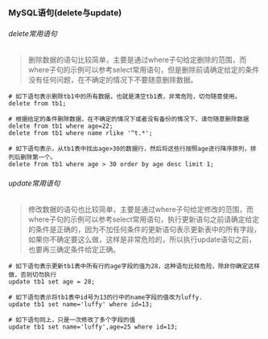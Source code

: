 ### MySQL语句(delete与update)

###### delete常用语句
> 删除数据的语句比较简单，主要是通过where子句给定删除的范围，而where子句的示例可以参考select常用语句，但是删除前请确定给定的条件没有任何问题，在不确定的情况下不要随意删除数据。

```shell
# 如下语句表示删除tb1中的所有数据，也就是清空tb1表，非常危险，切勿随意使用。
delete from tb1;
```
```shell
# 根据给定的条件删除数据，在不确定的情况下或者没有备份的情况下，请勿随意删除数据
delete from tb1 where age=22;
delete from tb1 where name rlike '^t.*';
```
```shell
# 如下语句表示，从tb1表中找出age>30的数据行，然后将这些行按照age进行降序排列，排列后删除第一个。
delete from tb1 where age > 30 order by age desc limit 1;
```


###### update常用语句
> 修改数据的语句也比较简单，主要是通过where子句给定修改的范围，而where子句的示例可以参考select常用语句，执行更新语句之前请确定给定的条件是正确的，因为不加任何条件的更新语句表示更新表中的所有字段，如果你不确定要这么做，这样是非常危险的，所以执行update语句之前，也要再三确定条件给定正确。

```shell
# 如下语句表示更新tb1表中所有行的age字段的值为28，这种语句比较危险，除非你确定这样做，否则切勿执行
update tb1 set age = 28;
```
```shell
# 如下语句表示将tb1表中id号为13的行中的name字段的值改为luffy.
update tb1 set name='luffy' where id=13;
```
```shell
# 如下语句同上，只是一次修改了多个字段的值
update tb1 set name='luffy',age=25 where id=13;
```
